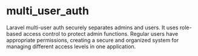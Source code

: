 # multi_user_auth
Laravel multi-user auth securely separates admins and users. It uses role-based access control to protect admin functions. Regular users have appropriate permissions, creating a secure and organized system for managing different access levels in one application.
